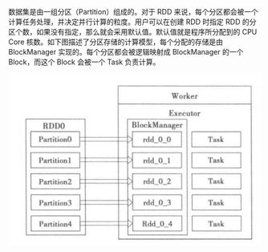 数据集是由一组分区（Partition）组成的。对于 RDD 来说，每个分区都会被一个计算任务处理，并决定并行计算的粒度。用户可以在创建 RDD 时指定 RDD 的分区个数，如果没有指定，那么就会采用默认值。默认值就是程序所分配到的 CPU Core 核数。如下图描述了分区存储的计算模型，每个分配的存储是由 BlockManager 实现的。每个分区都会被逻辑映射成 BlockManager 的一个 Block，而这个 Block 会被一个 Task 负责计算。

![image-20200703135515885](images/image-20200703135515885.png)

































